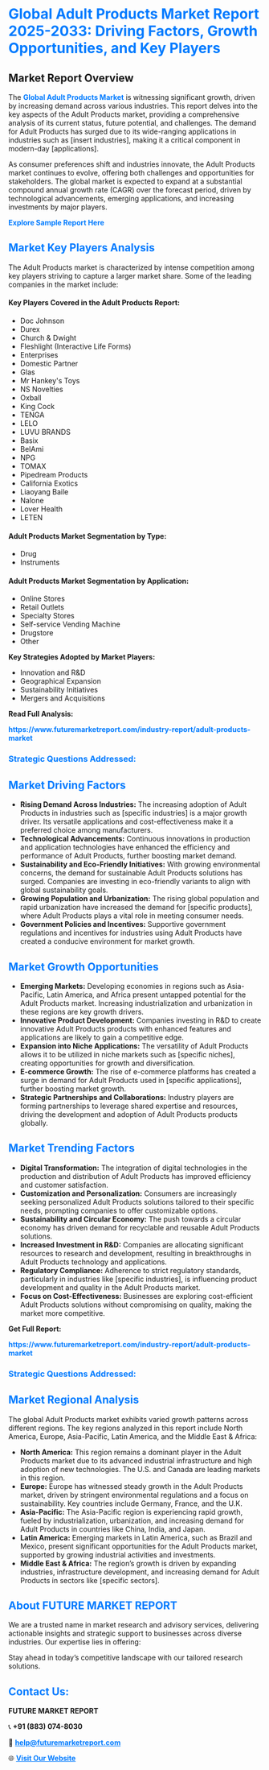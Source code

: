 <h1 style="color: #007BFF;">Global Adult Products Market Report 2025-2033: Driving Factors, Growth Opportunities, and Key Players</h1>

<section id="overview">
<h2>Market Report Overview</h2>
<p>The <a href="https://www.futuremarketreport.com/industry-report/adult-products-market" style="color: #007BFF; text-decoration: none;"><strong>Global Adult Products Market</strong></a> is witnessing significant growth, driven by increasing demand across various industries. This report delves into the key aspects of the Adult Products market, providing a comprehensive analysis of its current status, future potential, and challenges. The demand for Adult Products has surged due to its wide-ranging applications in industries such as [insert industries], making it a critical component in modern-day [applications].</p>
<p>As consumer preferences shift and industries innovate, the Adult Products market continues to evolve, offering both challenges and opportunities for stakeholders. The global market is expected to expand at a substantial compound annual growth rate (CAGR) over the forecast period, driven by technological advancements, emerging applications, and increasing investments by major players.</p>
</section>

<section id="overview">
<p><a href="https://www.futuremarketreport.com/request-sample/reportId=43301" style="color: #007BFF; text-decoration: none;"><strong>Explore Sample Report Here</strong></a></p>
</section>

<section id="key-players">
<h2 style="color: #007BFF;">Market Key Players Analysis</h2>
<p>The Adult Products market is characterized by intense competition among key players striving to capture a larger market share. Some of the leading companies in the market include:</p>
<h4>Key Players Covered in the Adult Products Report:</h4>
<ul><li>Doc Johnson</li><li>Durex</li><li>Church &amp; Dwight</li><li>Fleshlight (Interactive Life Forms)</li><li>Enterprises</li><li>Domestic Partner</li><li>Glas</li><li>Mr Hankey&#039;s Toys</li><li>NS Novelties</li><li>Oxball</li><li>King Cock</li><li>TENGA</li><li>LELO</li><li>LUVU BRANDS</li><li>Basix</li><li>BelAmi</li><li>NPG</li><li>TOMAX</li><li>Pipedream Products</li><li>California Exotics</li><li>Liaoyang Baile</li><li>Nalone</li><li>Lover Health</li><li>LETEN</li></ul>
<h4>Adult Products Market Segmentation by Type:</h4>
<ul><li>Drug</li><li>Instruments</li></ul>

<h4>Adult Products Market Segmentation by Application:</h4>
<ul><li>Online Stores</li><li>Retail Outlets</li><li>Specialty Stores</li><li>Self-service Vending Machine</li><li>Drugstore</li><li>Other</li></ul>
<p><strong>Key Strategies Adopted by Market Players:</strong></p>
<ul>
<li>Innovation and R&D</li>
<li>Geographical Expansion</li>
<li>Sustainability Initiatives</li>
<li>Mergers and Acquisitions</li>
</ul>
</section>

<section>
<p><strong>Read Full Analysis: </strong></p><a href="https://www.futuremarketreport.com/industry-report/adult-products-market" style="color: #007BFF; text-decoration: none;"><strong>https://www.futuremarketreport.com/industry-report/adult-products-market</strong></a>
<h3 style="color: #007BFF;">Strategic Questions Addressed:</h3>
</section>

<section id="driving-factors">
<h2 style="color: #007BFF;">Market Driving Factors</h2>
<ul>
<li><strong>Rising Demand Across Industries:</strong> The increasing adoption of Adult Products in industries such as [specific industries] is a major growth driver. Its versatile applications and cost-effectiveness make it a preferred choice among manufacturers.</li>
<li><strong>Technological Advancements:</strong> Continuous innovations in production and application technologies have enhanced the efficiency and performance of Adult Products, further boosting market demand.</li>
<li><strong>Sustainability and Eco-Friendly Initiatives:</strong> With growing environmental concerns, the demand for sustainable Adult Products solutions has surged. Companies are investing in eco-friendly variants to align with global sustainability goals.</li>
<li><strong>Growing Population and Urbanization:</strong> The rising global population and rapid urbanization have increased the demand for [specific products], where Adult Products plays a vital role in meeting consumer needs.</li>
<li><strong>Government Policies and Incentives:</strong> Supportive government regulations and incentives for industries using Adult Products have created a conducive environment for market growth.</li>
</ul>
</section>

<section id="growth-opportunities">
<h2 style="color: #007BFF;">Market Growth Opportunities</h2>
<ul>
<li><strong>Emerging Markets:</strong> Developing economies in regions such as Asia-Pacific, Latin America, and Africa present untapped potential for the Adult Products market. Increasing industrialization and urbanization in these regions are key growth drivers.</li>
<li><strong>Innovative Product Development:</strong> Companies investing in R&D to create innovative Adult Products products with enhanced features and applications are likely to gain a competitive edge.</li>
<li><strong>Expansion into Niche Applications:</strong> The versatility of Adult Products allows it to be utilized in niche markets such as [specific niches], creating opportunities for growth and diversification.</li>
<li><strong>E-commerce Growth:</strong> The rise of e-commerce platforms has created a surge in demand for Adult Products used in [specific applications], further boosting market growth.</li>
<li><strong>Strategic Partnerships and Collaborations:</strong> Industry players are forming partnerships to leverage shared expertise and resources, driving the development and adoption of Adult Products products globally.</li>
</ul>
</section>

<section id="trending-factors">
<h2 style="color: #007BFF;">Market Trending Factors</h2>
<ul>
<li><strong>Digital Transformation:</strong> The integration of digital technologies in the production and distribution of Adult Products has improved efficiency and customer satisfaction.</li>
<li><strong>Customization and Personalization:</strong> Consumers are increasingly seeking personalized Adult Products solutions tailored to their specific needs, prompting companies to offer customizable options.</li>
<li><strong>Sustainability and Circular Economy:</strong> The push towards a circular economy has driven demand for recyclable and reusable Adult Products solutions.</li>
<li><strong>Increased Investment in R&D:</strong> Companies are allocating significant resources to research and development, resulting in breakthroughs in Adult Products technology and applications.</li>
<li><strong>Regulatory Compliance:</strong> Adherence to strict regulatory standards, particularly in industries like [specific industries], is influencing product development and quality in the Adult Products market.</li>
<li><strong>Focus on Cost-Effectiveness:</strong> Businesses are exploring cost-efficient Adult Products solutions without compromising on quality, making the market more competitive.</li>
</ul>
</section>

<section>
<p><strong>Get Full Report: </strong></p><a href="https://www.futuremarketreport.com/industry-report/adult-products-market" style="color: #007BFF; text-decoration: none;"><strong>https://www.futuremarketreport.com/industry-report/adult-products-market</strong></a>
<h3 style="color: #007BFF;">Strategic Questions Addressed:</h3>
</section>


<section id="regional-analysis">
<h2 style="color: #007BFF;">Market Regional Analysis</h2>
<p>The global Adult Products market exhibits varied growth patterns across different regions. The key regions analyzed in this report include North America, Europe, Asia-Pacific, Latin America, and the Middle East & Africa:</p>
<ul>
<li><strong>North America:</strong> This region remains a dominant player in the Adult Products market due to its advanced industrial infrastructure and high adoption of new technologies. The U.S. and Canada are leading markets in this region.</li>
<li><strong>Europe:</strong> Europe has witnessed steady growth in the Adult Products market, driven by stringent environmental regulations and a focus on sustainability. Key countries include Germany, France, and the U.K.</li>
<li><strong>Asia-Pacific:</strong> The Asia-Pacific region is experiencing rapid growth, fueled by industrialization, urbanization, and increasing demand for Adult Products in countries like China, India, and Japan.</li>
<li><strong>Latin America:</strong> Emerging markets in Latin America, such as Brazil and Mexico, present significant opportunities for the Adult Products market, supported by growing industrial activities and investments.</li>
<li><strong>Middle East & Africa:</strong> The region’s growth is driven by expanding industries, infrastructure development, and increasing demand for Adult Products in sectors like [specific sectors].</li>
</ul>
</section>

<footer>
<h2 style="color: #007BFF;">About FUTURE MARKET REPORT</h2>
<p>We are a trusted name in market research and advisory services, delivering actionable insights and strategic support to businesses across diverse industries. Our expertise lies in offering:</p>

<p>Stay ahead in today’s competitive landscape with our tailored research solutions.</p>

<h2 style="color: #007BFF;">Contact Us:</h2>
<p><strong>FUTURE MARKET REPORT</strong></p>
<p>📞 <strong>+91 (883) 074-8030</strong></p>
<p>📧 <strong><a href="mailto:help@futuremarketreport.com" style="color: #007BFF;">help@futuremarketreport.com</a></strong></p>
<p>🌐 <strong><a href="https://www.futuremarketreport.com/" style="color: #007BFF;">Visit Our Website</a></strong></p>
</footer>